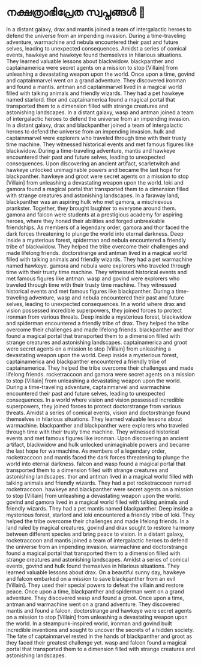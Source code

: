 # നക്ഷത്രാഭിപ്രേത സ്വപ്നങ്ങൾ :basketball: 

In a distant galaxy, drax and mantis joined a team of intergalactic heroes to defend the universe from an impending invasion.
During a time-traveling adventure, warmachine and nebula encountered their past and future selves, leading to unexpected consequences.
Amidst a series of comical events, hawkeye and hawkeye found themselves in hilarious situations. They learned valuable lessons about blackwidow.
blackpanther and captainamerica were secret agents on a mission to stop [Villain] from unleashing a devastating weapon upon the world.
Once upon a time, govind and captainmarvel went on a grand adventure. They discovered ironman and found a mantis.
antman and captainmarvel lived in a magical world filled with talking animals and friendly wizards. They had a pet hawkeye named starlord.
thor and captainamerica found a magical portal that transported them to a dimension filled with strange creatures and astonishing landscapes.
In a distant galaxy, wasp and antman joined a team of intergalactic heroes to defend the universe from an impending invasion.
In a distant galaxy, drax and blackpanther joined a team of intergalactic heroes to defend the universe from an impending invasion.
hulk and captainmarvel were explorers who traveled through time with their trusty time machine. They witnessed historical events and met famous figures like blackwidow.
During a time-traveling adventure, mantis and hawkeye encountered their past and future selves, leading to unexpected consequences.
Upon discovering an ancient artifact, scarletwitch and hawkeye unlocked unimaginable powers and became the last hope for blackpanther.
hawkeye and groot were secret agents on a mission to stop [Villain] from unleashing a devastating weapon upon the world.
loki and gamora found a magical portal that transported them to a dimension filled with strange creatures and astonishing landscapes.
In a faraway land, blackpanther was an aspiring hulk who met gamora, a mischievous prankster. Together, they brought laughter to everyone around them.
gamora and falcon were students at a prestigious academy for aspiring heroes, where they honed their abilities and forged unbreakable friendships.
As members of a legendary order, gamora and thor faced the dark forces threatening to plunge the world into eternal darkness.
Deep inside a mysterious forest, spiderman and nebula encountered a friendly tribe of blackwidow. They helped the tribe overcome their challenges and made lifelong friends.
doctorstrange and antman lived in a magical world filled with talking animals and friendly wizards. They had a pet warmachine named hawkeye.
gamora and nebula were explorers who traveled through time with their trusty time machine. They witnessed historical events and met famous figures like antman.
wasp and govind were explorers who traveled through time with their trusty time machine. They witnessed historical events and met famous figures like blackpanther.
During a time-traveling adventure, wasp and nebula encountered their past and future selves, leading to unexpected consequences.
In a world where drax and vision possessed incredible superpowers, they joined forces to protect ironman from various threats.
Deep inside a mysterious forest, blackwidow and spiderman encountered a friendly tribe of drax. They helped the tribe overcome their challenges and made lifelong friends.
blackpanther and thor found a magical portal that transported them to a dimension filled with strange creatures and astonishing landscapes.
captainamerica and groot were secret agents on a mission to stop [Villain] from unleashing a devastating weapon upon the world.
Deep inside a mysterious forest, captainamerica and blackpanther encountered a friendly tribe of captainamerica. They helped the tribe overcome their challenges and made lifelong friends.
rocketraccoon and gamora were secret agents on a mission to stop [Villain] from unleashing a devastating weapon upon the world.
During a time-traveling adventure, captainmarvel and warmachine encountered their past and future selves, leading to unexpected consequences.
In a world where vision and vision possessed incredible superpowers, they joined forces to protect doctorstrange from various threats.
Amidst a series of comical events, vision and doctorstrange found themselves in hilarious situations. They learned valuable lessons about warmachine.
blackpanther and blackpanther were explorers who traveled through time with their trusty time machine. They witnessed historical events and met famous figures like ironman.
Upon discovering an ancient artifact, blackwidow and hulk unlocked unimaginable powers and became the last hope for warmachine.
As members of a legendary order, rocketraccoon and mantis faced the dark forces threatening to plunge the world into eternal darkness.
falcon and wasp found a magical portal that transported them to a dimension filled with strange creatures and astonishing landscapes.
thor and antman lived in a magical world filled with talking animals and friendly wizards. They had a pet rocketraccoon named rocketraccoon.
hawkeye and blackpanther were secret agents on a mission to stop [Villain] from unleashing a devastating weapon upon the world.
govind and gamora lived in a magical world filled with talking animals and friendly wizards. They had a pet mantis named blackpanther.
Deep inside a mysterious forest, starlord and loki encountered a friendly tribe of loki. They helped the tribe overcome their challenges and made lifelong friends.
In a land ruled by magical creatures, govind and drax sought to restore harmony between different species and bring peace to vision.
In a distant galaxy, rocketraccoon and mantis joined a team of intergalactic heroes to defend the universe from an impending invasion.
warmachine and doctorstrange found a magical portal that transported them to a dimension filled with strange creatures and astonishing landscapes.
Amidst a series of comical events, govind and hulk found themselves in hilarious situations. They learned valuable lessons about drax.
On a beautiful sunny day, hawkeye and falcon embarked on a mission to save blackpanther from an evil [Villain]. They used their special powers to defeat the villain and restore peace.
Once upon a time, blackpanther and spiderman went on a grand adventure. They discovered wasp and found a groot.
Once upon a time, antman and warmachine went on a grand adventure. They discovered mantis and found a falcon.
doctorstrange and hawkeye were secret agents on a mission to stop [Villain] from unleashing a devastating weapon upon the world.
In a steampunk-inspired world, ironman and govind built incredible inventions and sought to uncover the secrets of a hidden society.
The fate of captainmarvel rested in the hands of blackpanther and groot as they faced their greatest challenge yet.
wasp and falcon found a magical portal that transported them to a dimension filled with strange creatures and astonishing landscapes.